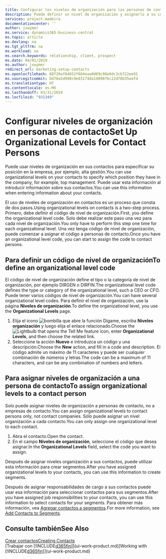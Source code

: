 ```yaml
---
title: Configurar los niveles de organización para las personas de contacto | Documentos de Microsoft
description: Puede definir un nivel de organización y asignarlo a su contacto para indicar la posición que tiene en su empresa, por ejemplo alta gestión.
services: project-madeira
documentationcenter: ''
author: jswymer
ms.service: dynamics365-business-central
ms.topic: article
ms.devlang: na
ms.tgt_pltfrm: na
ms.workload: na
ms.search.keywords: relationship, client, prospect
ms.date: 04/01/2019
ms.author: jswymer
redirect_url: marketing-setup-contacts
ms.openlocfilehash: 68f20af84652f684eaa0d69c98e0dc3cb722ee91
ms.sourcegitcommit: bd78a5d990c9e83174da1409076c22df8b35eafd
ms.translationtype: HT
ms.contentlocale: es-MX
ms.lasthandoff: 03/31/2019
ms.locfileid: "931349"
---
```

# <a name="set-up-organizational-levels-for-contact-persons"></a><span data-ttu-id="55517-103">Configurar niveles de organización en personas de contacto</span><span class="sxs-lookup"><span data-stu-id="55517-103">Set Up Organizational Levels for Contact Persons</span></span>
<span data-ttu-id="55517-104">Puede usar niveles de organización en sus contactos para especificar su posición en la empresa, por ejemplo, alta gestión.</span><span class="sxs-lookup"><span data-stu-id="55517-104">You can use organizational levels on your contacts to specify which position they have in the company, for example, top management.</span></span> <span data-ttu-id="55517-105">Puede usar esta información al introducir información sobre sus contactos.</span><span class="sxs-lookup"><span data-stu-id="55517-105">You can use this information when entering information about your contacts.</span></span>

<span data-ttu-id="55517-106">El uso de niveles de organización en contactos es un proceso que consta de dos pasos.</span><span class="sxs-lookup"><span data-stu-id="55517-106">Using organizational levels on contacts is a two-step process.</span></span> <span data-ttu-id="55517-107">Primero, debe definir el código de nivel de organización.</span><span class="sxs-lookup"><span data-stu-id="55517-107">First, you define the organizational level code.</span></span> <span data-ttu-id="55517-108">Solo debe realizar este paso una vez para cada nivel de organización.</span><span class="sxs-lookup"><span data-stu-id="55517-108">You only have to perform this step one time for each organizational level.</span></span> <span data-ttu-id="55517-109">Una vez tenga código de nivel de organización, puede comenzar a asignar el código a personas de contacto.</span><span class="sxs-lookup"><span data-stu-id="55517-109">Once you have an organizational level code, you can start to assign the code to contact persons.</span></span>

## <a name="to-define-an-organizational-level-code"></a><span data-ttu-id="55517-110">Para definir un código de nivel de organización</span><span class="sxs-lookup"><span data-stu-id="55517-110">To define an organizational level code</span></span>
<span data-ttu-id="55517-111">El código de nivel de organización define el tipo o la categoría de nivel de organización, por ejemplo DIRGEN o DIRFIN.</span><span class="sxs-lookup"><span data-stu-id="55517-111">The organizational level code defines the type or category of the organizational level, such a CEO  or CFO.</span></span> <span data-ttu-id="55517-112">Puede tener varios códigos de nivel de organización.</span><span class="sxs-lookup"><span data-stu-id="55517-112">You can have several organizational level codes.</span></span> <span data-ttu-id="55517-113">Para definir el nivel de organización, use la página **Niveles de organización**.</span><span class="sxs-lookup"><span data-stu-id="55517-113">To define the organizational level, you use the **Organizational Levels** page.</span></span>

1. <span data-ttu-id="55517-114">Elija el icono ![bombilla que abre la función Dígame](media/ui-search/search_small.png "Dígame que desea hacer"), escriba **Niveles organización** y luego elija el enlace relacionado.</span><span class="sxs-lookup"><span data-stu-id="55517-114">Choose the ![Lightbulb that opens the Tell Me feature](media/ui-search/search_small.png "Tell me what you want to do") icon, enter **Organizational Levels**, and then choose the related link.</span></span>
2. <span data-ttu-id="55517-115">Seleccione la acción **Nuevo** e introduzca un código y una descripción.</span><span class="sxs-lookup"><span data-stu-id="55517-115">Choose the **New** action, and fill in a code and description.</span></span> <span data-ttu-id="55517-116">El código admite un máximo de 11 caracteres y puede ser cualquier combinación de números y letras.</span><span class="sxs-lookup"><span data-stu-id="55517-116">The code can be a maximum of 11 characters, and can be any combination of numbers and letters.</span></span>

## <a name="to-assign-organizational-levels-to-a-contact-person"></a><span data-ttu-id="55517-117">Para asignar niveles de organización a una persona de contacto</span><span class="sxs-lookup"><span data-stu-id="55517-117">To assign organizational levels to a contact person</span></span>
<span data-ttu-id="55517-118">Solo puede asignar niveles de organización a personas de contacto, no a empresas de contacto.</span><span class="sxs-lookup"><span data-stu-id="55517-118">You can assign organizational levels to contact persons only, not contact companies.</span></span> <span data-ttu-id="55517-119">Sólo puede asignar un nivel organización a cada contacto.</span><span class="sxs-lookup"><span data-stu-id="55517-119">You can only assign one organizational level to each contact.</span></span>

1. <span data-ttu-id="55517-120">Abra el contacto.</span><span class="sxs-lookup"><span data-stu-id="55517-120">Open the contact.</span></span>
2. <span data-ttu-id="55517-121">En el campo **Niveles de organización**, seleccione el código que desea asignar.</span><span class="sxs-lookup"><span data-stu-id="55517-121">In the **Organizational Levels** field, select the code you want to assign.</span></span>

<span data-ttu-id="55517-122">Después de asignar niveles organización a sus contactos, puede utilizar esta información para crear segmentos.</span><span class="sxs-lookup"><span data-stu-id="55517-122">After you have assigned organizational levels to your contacts, you can use this information to create segments.</span></span>

<span data-ttu-id="55517-123">Después de asignar responsabilidades de cargo a sus contactos puede usar esa información para seleccionar contactos para sus segmentos.</span><span class="sxs-lookup"><span data-stu-id="55517-123">After you have assigned job responsibilities to your contacts, you can use this information to select contacts for your segments.</span></span> <span data-ttu-id="55517-124">Para obtener más información, vea [Agregar contactos a segmentos](marketing-add-contact-segment.md).</span><span class="sxs-lookup"><span data-stu-id="55517-124">For more information, see [Add Contacts to Segments](marketing-add-contact-segment.md).</span></span>

## <a name="see-also"></a><span data-ttu-id="55517-125">Consulte también</span><span class="sxs-lookup"><span data-stu-id="55517-125">See Also</span></span>
[<span data-ttu-id="55517-126">Crear contactos</span><span class="sxs-lookup"><span data-stu-id="55517-126">Creating Contacts</span></span>](marketing-create-contact-companies.md)  
<span data-ttu-id="55517-127">[Trabajar con [!INCLUDE[d365fin](includes/d365fin_md.md)]](ui-work-product.md)</span><span class="sxs-lookup"><span data-stu-id="55517-127">[Working with [!INCLUDE[d365fin](includes/d365fin_md.md)]](ui-work-product.md)</span></span>  
